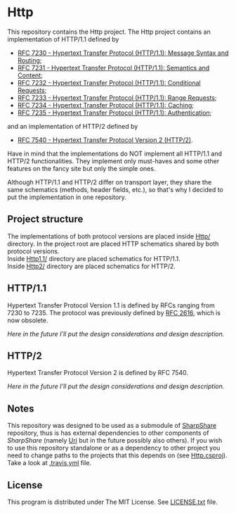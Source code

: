 # Http

This repository contains the Http project. The Http project contains an implementation of HTTP/1.1 defined by

* [RFC 7230 - Hypertext Transfer Protocol (HTTP/1.1): Message Syntax and Routing](https://tools.ietf.org/html/rfc7230);
* [RFC 7231 - Hypertext Transfer Protocol (HTTP/1.1): Semantics and Content](https://tools.ietf.org/html/rfc7231);
* [RFC 7232 - Hypertext Transfer Protocol (HTTP/1.1): Conditional Requests](https://tools.ietf.org/html/rfc7232);
* [RFC 7233 - Hypertext Transfer Protocol (HTTP/1.1): Range Requests](https://tools.ietf.org/html/rfc7233);
* [RFC 7234 - Hypertext Transfer Protocol (HTTP/1.1): Caching](https://tools.ietf.org/html/rfc7234);
* [RFC 7235 - Hypertext Transfer Protocol (HTTP/1.1): Authentication](https://tools.ietf.org/html/rfc7235);

and an implementation of HTTP/2 defined by

* [RFC 7540 - Hypertext Transfer Protocol Version 2 (HTTP/2)](https://tools.ietf.org/html/rfc7540).

Have in mind that the implementations do NOT implement all HTTP/1.1 and HTTP/2 functionalities.
They implement only must-haves and some other features on the fancy site but only the simple ones.

Although HTTP/1.1 and HTTP/2 differ on transport layer, they share the same schematics (methods, header fields, etc.),
so that's why I decided to put the implementation in one repository.

## Project structure

The implementations of both protocol versions are placed inside [Http/](./Http) directory. In the project root are placed
HTTP schematics shared by both protocol versions.\
Inside [Http1.1/](./Http/Http1.1) directory are placed schematics for HTTP/1.1.\
Inside [Http2/](./Http/Http2) directory are placed schematics for HTTP/2.

## HTTP/1.1

Hypertext Transfer Protocol Version 1.1 is defined by RFCs ranging from 7230 to 7235. The protocol was previously defined
by [RFC 2616](https://tools.ietf.org/html/rfc2616), which is now obsolete.

*Here in the future I'll put the design considerations and design description.*

## HTTP/2

Hypertext Transfer Protocol Version 2 is defined by RFC 7540.

*Here in the future I'll put the design considerations and design description.*

## Notes

This repository was designed to be used as a submodule of [SharpShare](https://github.com/nathiss/SharpShare) repository, thus
is has external dependencies to other components of *SharpShare* (namely [Uri](https://github.com/nathiss/Uri) but in the future
possibly also others). If you wish to use this repository standalone or as a dependency to other project you need to change paths
to the projects that this depends on (see [Http.csproj](Http/Http.csproj)). Take a look at [.travis.yml](.travis.yml) file.

## License

This program is distributed under The MIT License. See [LICENSE.txt](LICENSE.txt) file.

